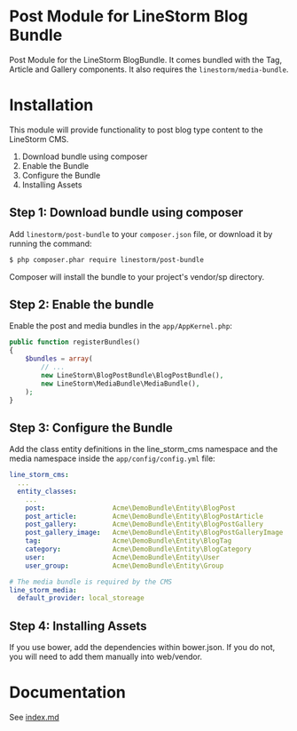 Post Module for LineStorm Blog Bundle
========================================

Post Module for the LineStorm BlogBundle. It comes bundled with the Tag, Article and Gallery components. It also requires
the `linestorm/media-bundle`.

Installation
============
This module will provide functionality to post blog type content to the LineStorm CMS.

1. Download bundle using composer
2. Enable the Bundle
3. Configure the Bundle
4. Installing Assets

Step 1: Download bundle using composer
--------------------------------------

Add `linestorm/post-bundle` to your `composer.json` file, or download it by running the command:

```bash
$ php composer.phar require linestorm/post-bundle
```

Composer will install the bundle to your project's vendor/sp directory.

Step 2: Enable the bundle
-------------------------

Enable the post and media bundles in the `app/AppKernel.php`:

```php
public function registerBundles()
{
    $bundles = array(
        // ...
        new LineStorm\BlogPostBundle\BlogPostBundle(),
        new LineStorm\MediaBundle\MediaBundle(),
    );
}
```

Step 3: Configure the Bundle
----------------------------

Add the class entity definitions in the line_storm_cms namespace and the media namespace
inside the `app/config/config.yml` file:

```yml
line_storm_cms:
  ...
  entity_classes:
    ...
    post:                 Acme\DemoBundle\Entity\BlogPost
    post_article:         Acme\DemoBundle\Entity\BlogPostArticle
    post_gallery:         Acme\DemoBundle\Entity\BlogPostGallery
    post_gallery_image:   Acme\DemoBundle\Entity\BlogPostGalleryImage
    tag:                  Acme\DemoBundle\Entity\BlogTag
    category:             Acme\DemoBundle\Entity\BlogCategory
    user:                 Acme\DemoBundle\Entity\User
    user_group:           Acme\DemoBundle\Entity\Group

# The media bundle is required by the CMS
line_storm_media:
  default_provider: local_storeage
```


Step 4: Installing Assets
-------------------------

If you use bower, add the dependencies within bower.json. If you do not, you will need to add them manually into
web/vendor.

Documentation
=============

See [index.md](docs/index.md)
